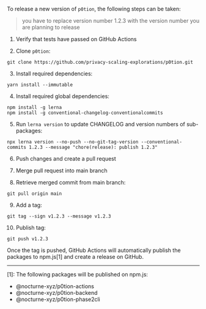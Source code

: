 To release a new version of `p0tion`, the following steps can be taken:

> you have to replace version number 1.2.3 with the version number you are planning to release

1. Verify that tests have passed on GitHub Actions

2. Clone `p0tion`:

```
git clone https://github.com/privacy-scaling-explorations/p0tion.git
```

3. Install required dependencies:

```
yarn install --immutable
```

4. Install required global dependencies:

```
npm install -g lerna
npm install -g conventional-changelog-conventionalcommits
```

5. Run `lerna version` to update CHANGELOG and version numbers of sub-packages:

```
npx lerna version --no-push --no-git-tag-version --conventional-commits 1.2.3 --message "chore(release): publish 1.2.3"
```

6. Push changes and create a pull request

7. Merge pull request into main branch

8. Retrieve merged commit from main branch:

```
git pull origin main
```

9. Add a tag:

```
git tag --sign v1.2.3 --message v1.2.3
```

10. Publish tag:

```
git push v1.2.3
```

Once the tag is pushed, GitHub Actions will automatically publish the packages to npm.js[1] and create a release on GitHub.

---

[1]: The following packages will be published on npm.js:

-   @nocturne-xyz/p0tion-actions
-   @nocturne-xyz/p0tion-backend
-   @nocturne-xyz/p0tion-phase2cli
